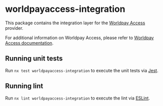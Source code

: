 # worldpayaccess-integration

This package contains the integration layer for the [Worldpay Access](https://worldpay.com/) provider.

For additional information on Worldpay Access, please refer to [Worldpay Access documentation](https://developer.worldpay.com/).

## Running unit tests

Run `nx test worldpayaccess-integration` to execute the unit tests via [Jest](https://jestjs.io).

## Running lint

Run `nx lint worldpayaccess-integration` to execute the lint via [ESLint](https://eslint.org/).
